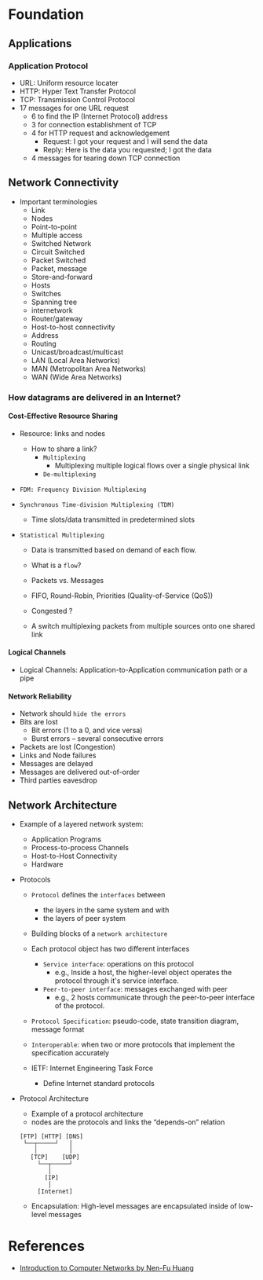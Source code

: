 # Foundation

## Applications

### Application Protocol
* URL: Uniform resource locater
* HTTP: Hyper Text Transfer Protocol
* TCP: Transmission Control Protocol
* 17 messages for one URL request
    * 6 to find the IP (Internet Protocol) address
    * 3 for connection establishment of TCP
    * 4 for HTTP request and acknowledgement
        * Request: I got your request and I will send the data
        * Reply: Here is the data you requested; I got the data
    * 4 messages for tearing down TCP connection

## Network Connectivity
* Important terminologies
    * Link
    * Nodes
    * Point-to-point
    * Multiple access
    * Switched Network
    * Circuit Switched
    * Packet Switched
    * Packet, message
    * Store-and-forward
    * Hosts
    * Switches
    * Spanning tree
    * internetwork
    * Router/gateway
    * Host-to-host connectivity
    * Address
    * Routing
    * Unicast/broadcast/multicast
    * LAN (Local Area Networks)
    * MAN (Metropolitan Area Networks)
    * WAN (Wide Area Networks)

### How datagrams are delivered in an Internet?

#### Cost-Effective Resource Sharing
* Resource: links and nodes
    * How to share a link?
        * `Multiplexing`
            * Multiplexing multiple logical flows over a single physical link
        * `De-multiplexing`
* `FDM: Frequency Division Multiplexing`
* `Synchronous Time-division Multiplexing (TDM)`
    * Time slots/data transmitted in predetermined slots

* `Statistical Multiplexing`
    * Data is transmitted based on demand of each flow.
    * What is a `flow`?
    * Packets vs. Messages
    * FIFO, Round-Robin, Priorities (Quality-of-Service (QoS))
    * Congested ?
    
    * A switch multiplexing packets from multiple sources onto one shared link

#### Logical Channels
* Logical Channels: Application-to-Application communication path or a pipe

#### Network Reliability
* Network should `hide the errors`
* Bits are lost
    * Bit errors (1 to a 0, and vice versa)
    * Burst errors – several consecutive errors
* Packets are lost (Congestion)
* Links and Node failures
* Messages are delayed
* Messages are delivered out-of-order
* Third parties eavesdrop

## Network Architecture
* Example of a layered network system:
    * Application Programs
    * Process-to-process Channels
    * Host-to-Host Connectivity
    * Hardware

* Protocols
    * `Protocol` defines the `interfaces` between
        * the layers in the same system and with
        * the layers of peer system
    * Building blocks of a `network architecture`
    * Each protocol object has two different interfaces
        * `Service interface`: operations on this protocol
            * e.g., Inside a host, the higher-level object operates the protocol through it's service interface. 
        * `Peer-to-peer interface`: messages exchanged with peer
            * e.g., 2 hosts communicate through the peer-to-peer interface of the protocol.

    * `Protocol Specification`: pseudo-code, state transition diagram, message format
    * `Interoperable`: when two or more protocols that implement the specification accurately
    * IETF: Internet Engineering Task Force
        * Define Internet standard protocols
 
* Protocol Architecture
    * Example of a protocol architecture
    * nodes are the protocols and links the “depends-on” relation

    ```
    [FTP] [HTTP] [DNS]
     └──┬─────┘   │
        │         │ 
       [TCP]    [UDP]
         └──┬─────┘
            │
           [IP]
            │
         [Internet]
    ``` 
    * Encapsulation: High-level messages are encapsulated inside of low-level messages

 
# References
* [Introduction to Computer Networks by Nen-Fu Huang](https://youtube.com/playlist?list=PLS0SUwlYe8cxktXNovos9xleroaWyb-z5)
